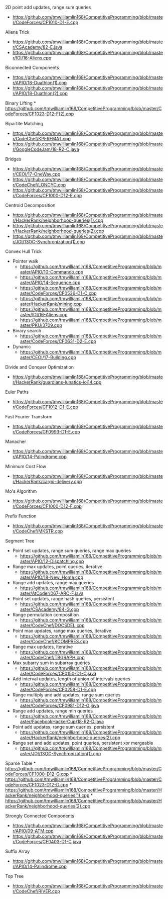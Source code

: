 2D point add updates, range sum queries
* https://github.com/tmwilliamlin168/CompetitiveProgramming/blob/master/CodeForces/CF1010-D1-E.cpp

Aliens Trick
* https://github.com/tmwilliamlin168/CompetitiveProgramming/blob/master/CSAcademy/82-E.java
* https://github.com/tmwilliamlin168/CompetitiveProgramming/blob/master/IOI/16-Aliens.cpp

Biconnected Components
* https://github.com/tmwilliamlin168/CompetitiveProgramming/blob/master/APIO/18-Duathlon(1).cpp
* https://github.com/tmwilliamlin168/CompetitiveProgramming/blob/master/APIO/18-Duathlon(2).cpp

Binary Lifting
	* https://github.com/tmwilliamlin168/CompetitiveProgramming/blob/master/CodeForces/CF1023-D12-F(2).cpp

Bipartite Matching
* https://github.com/tmwilliamlin168/CompetitiveProgramming/blob/master/CodeChef/KPERFMAT.cpp
* https://github.com/tmwilliamlin168/CompetitiveProgramming/blob/master/GoogleCodeJam/18-R2-C.java

Bridges
* https://github.com/tmwilliamlin168/CompetitiveProgramming/blob/master/CEOI/17-OneWay.cpp
* https://github.com/tmwilliamlin168/CompetitiveProgramming/blob/master/CodeChef/LONCYC.cpp
* https://github.com/tmwilliamlin168/CompetitiveProgramming/blob/master/CodeForces/CF1000-D12-E.cpp

Centroid Decomposition
* https://github.com/tmwilliamlin168/CompetitiveProgramming/blob/master/HackerRank/neighborhood-queries(1).cpp
* https://github.com/tmwilliamlin168/CompetitiveProgramming/blob/master/HackerRank/neighborhood-queries(2).cpp
* https://github.com/tmwilliamlin168/CompetitiveProgramming/blob/master/JOI/13OC-Synchronization(1).cpp

Convex Hull Trick
* Pointer walk
	* https://github.com/tmwilliamlin168/CompetitiveProgramming/blob/master/APIO/10-Commando.cpp
	* https://github.com/tmwilliamlin168/CompetitiveProgramming/blob/master/APIO/14-Sequence.cpp
	* https://github.com/tmwilliamlin168/CompetitiveProgramming/blob/master/CodeForces/CF0536-D1-C.cpp
	* https://github.com/tmwilliamlin168/CompetitiveProgramming/blob/master/HackerRank/mining.cpp
	* https://github.com/tmwilliamlin168/CompetitiveProgramming/blob/master/IOI/16-Aliens.cpp
	* https://github.com/tmwilliamlin168/CompetitiveProgramming/blob/master/PKU/3709.cpp
* Binary search
	* https://github.com/tmwilliamlin168/CompetitiveProgramming/blob/master/CodeForces/CF0631-D2-E.cpp
* Dynamic
	* https://github.com/tmwilliamlin168/CompetitiveProgramming/blob/master/CEOI/17-Building.cpp

Divide and Conquer Optimization
* https://github.com/tmwilliamlin168/CompetitiveProgramming/blob/master/HackerRank/guardians-lunatics-ioi14.cpp

Euler Paths
* https://github.com/tmwilliamlin168/CompetitiveProgramming/blob/master/CodeForces/CF1012-D1-E.cpp

Fast Fourier Transform
* https://github.com/tmwilliamlin168/CompetitiveProgramming/blob/master/CodeForces/CF0993-D1-E.cpp

Manacher
* https://github.com/tmwilliamlin168/CompetitiveProgramming/blob/master/APIO/14-Palindrome.cpp

Minimum Cost Flow
* https://github.com/tmwilliamlin168/CompetitiveProgramming/blob/master/HackerRank/cargo-delivery.cpp

Mo's Algorithm
* https://github.com/tmwilliamlin168/CompetitiveProgramming/blob/master/CodeForces/CF1000-D12-F.cpp

Prefix Function
* https://github.com/tmwilliamlin168/CompetitiveProgramming/blob/master/CodeChef/MKSTR.cpp

Segment Tree
* Point set updates, range sum queries, range max queries
	* https://github.com/tmwilliamlin168/CompetitiveProgramming/blob/master/APIO/12-Dispatching.cpp
* Range max updates, point queries, iterative
	* https://github.com/tmwilliamlin168/CompetitiveProgramming/blob/master/APIO/18-New_Home.cpp
* Range add updates, range max queries
	* https://github.com/tmwilliamlin168/CompetitiveProgramming/blob/master/AtCoder/067-ARC-F.java
* Point set updates, range hash queries, persistent
	* https://github.com/tmwilliamlin168/CompetitiveProgramming/blob/master/CSAcademy/84-G.cpp
* Range permutation composition
	* https://github.com/tmwilliamlin168/CompetitiveProgramming/blob/master/CodeChef/DOCSDEL.cpp
* Point max updates, range max queries, iterative
	* https://github.com/tmwilliamlin168/CompetitiveProgramming/blob/master/CodeChef/KCOMPRES.cpp
* Range max updates, iterative
	* https://github.com/tmwilliamlin168/CompetitiveProgramming/blob/master/CodeChef/TBGRAPH.cpp
* Max subarry sum in subarray queries
	* https://github.com/tmwilliamlin168/CompetitiveProgramming/blob/master/CodeForces/CF0150-D1-C.java
* Add interval updates, length of union of intervals queries
	* https://github.com/tmwilliamlin168/CompetitiveProgramming/blob/master/CodeForces/CF0258-D1-E.cpp
* Range multiply and add updates, range sum queries
	* https://github.com/tmwilliamlin168/CompetitiveProgramming/blob/master/CodeForces/CF0981-D12-G.java
* Range add updates, range min queries
	* https://github.com/tmwilliamlin168/CompetitiveProgramming/blob/master/FacebookHackerCup/18-R2-D.java
* Point add updates, range sum queries, persistent
	* https://github.com/tmwilliamlin168/CompetitiveProgramming/blob/master/HackerRank/neighborhood-queries(2).cpp
* Range set and add updates, point queries, persistent xor mergeable
	* https://github.com/tmwilliamlin168/CompetitiveProgramming/blob/master/JOI/13OC-Synchronization(1).cpp

Sparse Table
	* https://github.com/tmwilliamlin168/CompetitiveProgramming/blob/master/CodeForces/CF1000-D12-G.cpp
	* https://github.com/tmwilliamlin168/CompetitiveProgramming/blob/master/CodeForces/CF1023-D12-D.cpp
	* https://github.com/tmwilliamlin168/CompetitiveProgramming/blob/master/HackerRank/neighborhood-queries(1).cpp
	* https://github.com/tmwilliamlin168/CompetitiveProgramming/blob/master/HackerRank/neighborhood-queries(2).cpp

Strongly Connected Components
* https://github.com/tmwilliamlin168/CompetitiveProgramming/blob/master/APIO/09-ATM.cpp
* https://github.com/tmwilliamlin168/CompetitiveProgramming/blob/master/CodeForces/CF0403-D1-C.java

Suffix Array
* https://github.com/tmwilliamlin168/CompetitiveProgramming/blob/master/APIO/14-Palindrome.cpp

Top Tree
* https://github.com/tmwilliamlin168/CompetitiveProgramming/blob/master/CodeChef/RIVER.cpp
